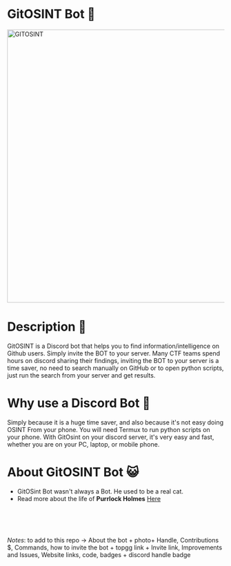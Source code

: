# GitOSINT Bot 🤖

<img width="633" alt="GITOSINT" src="https://github.com/C3n7ral051nt4g3ncy/GitOSINT_Bot/assets/104733166/a0277f17-f13b-4116-be75-76899e0cf6b6">

# Description 🧠
GitOSINT is a Discord bot that helps you to find information/intelligence on Github users.
Simply invite the BOT to your server.
Many CTF teams spend hours on discord sharing their findings, inviting the BOT to your server is a time saver, no need to search manually on GitHub or to open python scripts, just run the search from your server and get results.

# Why use a Discord Bot 🦾

Simply because it is a huge time saver, and also because it's not easy doing OSINT From your phone. You will need Termux to run python scripts on your phone. With GitOsint on your discord server, it's very easy and fast, whether you are on your PC, laptop, or mobile phone.

# About GitOSINT Bot 😺
- GitOSint Bot wasn't always a Bot. He used to be a real cat. 
- Read more about the life of **Purrlock Holmes** [Here](https://github.com/C3n7ral051nt4g3ncy/GitOSINT_Bot/blob/5c703ec85200ef0a9b3e8181c5fba1ba887519cf/Project%20Resurrection.png)




<br>

<br>

<br>

*Notes*: to add to this repo -> About the bot + photo+ Handle, Contributions $, Commands, how to invite the bot + topgg link + Invite link, Improvements and Issues, Website links, code, badges + discord handle badge


